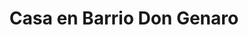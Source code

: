 ---
image: '/imgV/MO/MO 1.jpg'
title: 'Casa en Barrio Don Genaro'
location: 'San Miguel Del Monte'
price: '$$$'
ambientes: 'Consultar Ambientes'
banios: 'Consultar Baño'
habitaciones: 'Consultar Habitaciones'
info: 'Proyectos a Ampliar: instalación cloacas y agua caliente 2da planta. - Instalacion de Gas, eléctrica normalizada 24v Cañerías de agua y riego artificial fuera. - 45mts2 cubiertos+ 15 mts2 semicubiertos.'
---